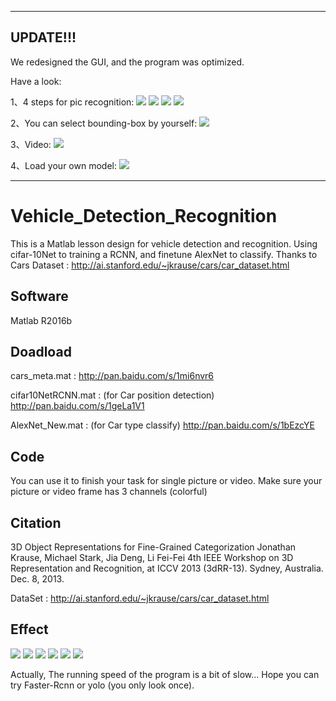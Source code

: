 -----------------------------------------------------------------------------------------------------

## UPDATE!!!

We redesigned the GUI, and the program was optimized.

Have a look:

1、4 steps for pic recognition:
![](http://img.blog.csdn.net/20170331082108445?watermark/2/text/aHR0cDovL2Jsb2cuY3Nkbi5uZXQvTXJfQ3Vycnk=/font/5a6L5L2T/fontsize/400/fill/I0JBQkFCMA==/dissolve/70/gravity/SouthEast)
![](http://img.blog.csdn.net/20170331082231677?watermark/2/text/aHR0cDovL2Jsb2cuY3Nkbi5uZXQvTXJfQ3Vycnk=/font/5a6L5L2T/fontsize/400/fill/I0JBQkFCMA==/dissolve/70/gravity/SouthEast)
![](http://img.blog.csdn.net/20170331082302743?watermark/2/text/aHR0cDovL2Jsb2cuY3Nkbi5uZXQvTXJfQ3Vycnk=/font/5a6L5L2T/fontsize/400/fill/I0JBQkFCMA==/dissolve/70/gravity/SouthEast)
![](http://img.blog.csdn.net/20170331082358054?watermark/2/text/aHR0cDovL2Jsb2cuY3Nkbi5uZXQvTXJfQ3Vycnk=/font/5a6L5L2T/fontsize/400/fill/I0JBQkFCMA==/dissolve/70/gravity/SouthEast)

2、You can select bounding-box by yourself:
![](http://img.blog.csdn.net/20170331082605869?watermark/2/text/aHR0cDovL2Jsb2cuY3Nkbi5uZXQvTXJfQ3Vycnk=/font/5a6L5L2T/fontsize/400/fill/I0JBQkFCMA==/dissolve/70/gravity/SouthEast)

3、Video:
![](http://img.blog.csdn.net/20170331082818917?watermark/2/text/aHR0cDovL2Jsb2cuY3Nkbi5uZXQvTXJfQ3Vycnk=/font/5a6L5L2T/fontsize/400/fill/I0JBQkFCMA==/dissolve/70/gravity/SouthEast)

4、Load your own model:
![](http://img.blog.csdn.net/20170331082922125?watermark/2/text/aHR0cDovL2Jsb2cuY3Nkbi5uZXQvTXJfQ3Vycnk=/font/5a6L5L2T/fontsize/400/fill/I0JBQkFCMA==/dissolve/70/gravity/SouthEast)

-----------------------------------------------------------------------------------------------------

# Vehicle_Detection_Recognition
This is a Matlab lesson design for vehicle detection and recognition.  Using cifar-10Net to training a RCNN, and finetune AlexNet to classify. Thanks to Cars Dataset : http://ai.stanford.edu/~jkrause/cars/car_dataset.html

## Software

Matlab R2016b

## Doadload

cars_meta.mat : http://pan.baidu.com/s/1mi6nvr6

cifar10NetRCNN.mat : (for Car position detection)  http://pan.baidu.com/s/1geLa1V1

AlexNet_New.mat : (for Car type classify) http://pan.baidu.com/s/1bEzcYE

## Code 

You can use it to finish your task for single picture or video. Make sure your picture or video frame has 3 channels (colorful)

## Citation

3D Object Representations for Fine-Grained Categorization
       Jonathan Krause, Michael Stark, Jia Deng, Li Fei-Fei
       4th IEEE Workshop on 3D Representation and Recognition, at ICCV 2013 (3dRR-13). Sydney, Australia. Dec. 8, 2013.
       
DataSet : http://ai.stanford.edu/~jkrause/cars/car_dataset.html

## Effect

![](http://img.blog.csdn.net/20161122152409064)
![](http://img.blog.csdn.net/20161122152440557)
![](http://img.blog.csdn.net/20161122152449448)
![](http://img.blog.csdn.net/20161122152457760)
![](https://github.com/Prof-Stephencurry/Vehicle_Detection_Recognition/blob/master/pic.gif)
![](https://github.com/Prof-Stephencurry/Vehicle_Detection_Recognition/blob/master/video.gif)

Actually, The running speed of the program is a bit of slow... Hope you can try Faster-Rcnn or yolo (you only look once).




